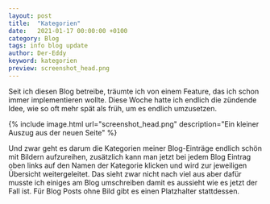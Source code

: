 ```yaml
---
layout: post
title:  "Kategorien"
date:   2021-01-17 00:00:00 +0100
category: Blog
tags: info blog update
author: Der-Eddy
keyword: kategorien
preview: screenshot_head.png
---
```

Seit ich diesen Blog betreibe, träumte ich von einem Feature, das ich schon immer implementieren wollte. Diese Woche hatte ich endlich die zündende Idee, wie so oft mehr spät als früh, um es endlich umzusetzen.

{% include image.html url="screenshot_head.png" description="Ein kleiner Auszug aus der neuen Seite" %}

Und zwar geht es darum die Kategorien meiner Blog-Einträge endlich schön mit Bildern aufzureihen, zusätzlich kann man jetzt bei jedem Blog Eintrag oben links auf den Namen der Kategorie klicken und wird zur jeweiligen Übersicht weitergeleitet. Das sieht zwar nicht nach viel aus aber dafür musste ich einiges am Blog umschreiben damit es aussieht wie es jetzt der Fall ist. Für Blog Posts ohne Bild gibt es einen Platzhalter stattdessen.
